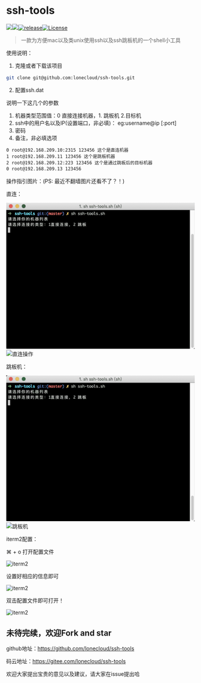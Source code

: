 # ssh-tools

![](https://img.shields.io/badge/lanauage-%E4%B8%AD%E6%96%87-brightgreen.svg)[![](https://img.shields.io/badge/platform-linux/MacOS-brightgreen.svg)]()[![release](https://img.shields.io/badge/release-v0.1-orange.svg)](<https://github.com/lonecloud/ssh-tools/releases>)[![License](https://img.shields.io/badge/license-Apache%202-4EB1BA.svg)](https://www.apache.org/licenses/LICENSE-2.0.html)

> 一款为方便mac以及类unix使用ssh以及ssh跳板机的一个shell小工具

使用说明：

1. 克隆或者下载该项目

```bash
git clone git@github.com:lonecloud/ssh-tools.git
```

2. 配置ssh.dat

说明一下这几个的参数

1. 机器类型范围值：0 直接连接机器，1. 跳板机  2.目标机
2. ssh中的用户名以及IP(设置端口，非必填)： eg:username@ip [:port]
3. 密码
4. 备注，非必填选项

```bash
0 root@192.168.209.10:2315 123456 这个是直连机器
1 root@192.168.209.11 123456 这个是跳板机器
2 root@192.168.209.12:223 123456 这个是通过跳板后的目标机器
0 root@192.168.209.13 123456
```

操作指引图片：(PS: 最近不翻墙图片还看不了？！)

直连：

![直连操作](images/1541678825141.gif)
![直连操作](https://pic.0x4096.com/1541678825141.gif)

跳板机：

![跳板机](images/1541679098732.gif)
![跳板机](https://pic.0x4096.com/1541679098732.gif)

iterm2配置：

⌘ + o 打开配置文件

![iterm2](https://pic.0x4096.com/Xnip2019-07-12_00-47-14.jpg)

设置好相应的信息即可

![iterm2](https://pic.0x4096.com/Xnip2019-07-12_00-53-08.jpg)

双击配置文件即可打开！

![iterm2](https://pic.0x4096.com/Xnip2019-07-12_00-55-00.jpg)




## 未待完续，欢迎Fork and star

github地址：https://github.com/lonecloud/ssh-tools

码云地址：https://gitee.com/lonecloud/ssh-tools



欢迎大家提出宝贵的意见以及建议，请大家在issue提出哈